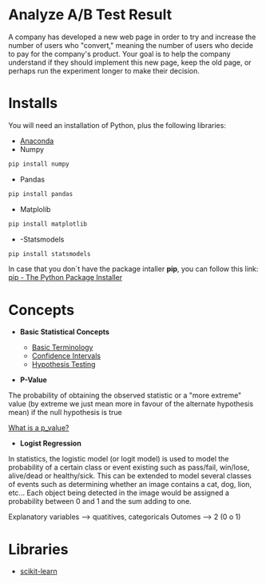 # Analyze A/B Test Result

A company has developed a new web page in order to try and increase the number of users who "convert," meaning the number of users who decide to pay for the company's product. Your goal is to help the company understand if they should implement this new page, keep the old page, or perhaps run the experiment longer to make their decision.

# Installs

You will need an installation of Python, plus the following libraries:

  - [Anaconda](https://www.anaconda.com/distribution/)
  - Numpy 
```python
pip install numpy
```
  - Pandas
```python
pip install pandas
```
- Matplolib
 ```python
pip install matplotlib
```   
- -Statsmodels
 ```python
pip install statsmodels
```   
In case that you don´t have the package intaller __pip__, you can follow this link:
[pip - The Python Package Installer](https://pip.pypa.io/en/stable/)

# Concepts

- **Basic Statistical Concepts**
  - [Basic Terminology](https://newonlinecourses.science.psu.edu/statprogram/reviews/statistical-concepts/terminology)
  - [Confidence Intervals](https://newonlinecourses.science.psu.edu/statprogram/reviews/statistical-concepts/confidence-intervals)
  - [Hypothesis Testing](https://newonlinecourses.science.psu.edu/statprogram/reviews/statistical-concepts/hypothesis-testing)
  
- **P-Value** 

The probability of obtaining the observed statistic or a "more extreme" value (by extreme we just mean more in favour of the alternate hypothesis mean) if the null hypothesis is true

[What is a p_value?](https://rebeccaebarnes.github.io/2018/05/01/what-is-a-p-value)

- **Logist Regression**

In statistics, the logistic model (or logit model) is used to model the probability of a certain class or event existing such as pass/fail, win/lose, alive/dead or healthy/sick. This can be extended to model several classes of events such as determining whether an image contains a cat, dog, lion, etc... Each object being detected in the image would be assigned a probability between 0 and 1 and the sum adding to one.

Explanatory variables --> quatitives, categoricals
Outomes --> 2 (0 o 1) 

# Libraries

- [scikit-learn](https://scikit-learn.org/stable/modules/classes.html#module-sklearn.model_selection)
